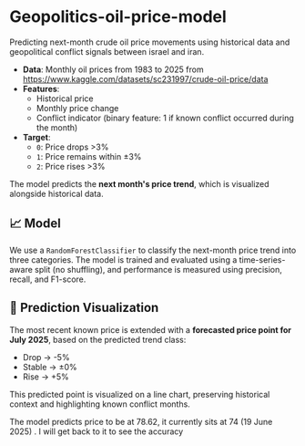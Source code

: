 # Geopolitics-oil-price-model
Predicting next-month crude oil price movements using historical data and geopolitical conflict signals between israel and iran.

- **Data**: Monthly oil prices from 1983 to 2025 from https://www.kaggle.com/datasets/sc231997/crude-oil-price/data
- **Features**:
  - Historical price
  - Monthly price change
  - Conflict indicator (binary feature: 1 if known conflict occurred during the month)
- **Target**:
  - `0`: Price drops >3%
  - `1`: Price remains within ±3%
  - `2`: Price rises >3%

The model predicts the **next month's price trend**, which is visualized alongside historical data.

## 📈 Model

We use a `RandomForestClassifier` to classify the next-month price trend into three categories. The model is trained and evaluated using a time-series-aware split (no shuffling), and performance is measured using precision, recall, and F1-score.

## 🔮 Prediction Visualization

The most recent known price is extended with a **forecasted price point for July 2025**, based on the predicted trend class:
- Drop → -5%
- Stable → ±0%
- Rise → +5%

This predicted point is visualized on a line chart, preserving historical context and highlighting known conflict months.

The model predicts price to be at 78.62, it currently sits at 74 (19 June 2025) . I will get back to it to see the accuracy

